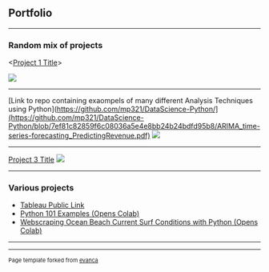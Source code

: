 ## Portfolio

---

### Random mix of projects

<[Project 1 Title](/sample_page)>

<img src="images/dummy_thumbnail.jpg?raw=true"/>

---
[Link to repo containing exaompels of many different Analysis Techniques using Python](https://github.com/mp321/DataScience-Python/](https://github.com/mp321/DataScience-Python/blob/7ef81c82859f6c08036a5e4e8bb24b24bdfd95b8/ARIMA_time-series-forecasting_PredictingRevenue.pdf)
<img src="images/dummy_thumbnail.jpg?raw=true"/>

---
[Project 3 Title](http://example.com/)
<img src="images/dummy_thumbnail.jpg?raw=true"/>

---

### Various projects

- [Tableau Public Link](https://public.tableau.com/app/profile/michael.phipps3726/)
- [Python 101 Examples (Opens Colab)](https://colab.research.google.com/drive/1rPWd0PaHP90jYu9QJdfCNDC4DHH8nKxV?usp=sharing)
- [Webscraping Ocean Beach Current Surf Conditions with Python (Opens Colab)](https://colab.research.google.com/drive/1vjMAm6BH5yzzw_BnUeaiimv8Lsj0osbX?usp=sharing)

---




---
<p style="font-size:11px">Page template forked from <a href="https://github.com/evanca/quick-portfolio">evanca</a></p>
<!-- Remove above link if you don't want to attibute -->
